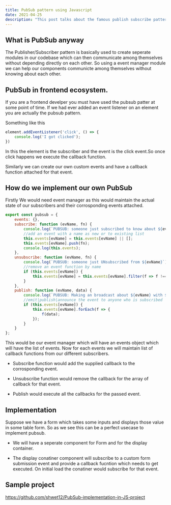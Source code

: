 ```yaml
---
title: PubSub pattern using Javascript
date: 2021-04-25
description: "This post talks about the famous publish subscribe pattern and its usage in Frontend engineering."
---
```


## What is PubSub anyway

The Publisher/Subscriber pattern is basically used to create seperate modules in our codebase which can then communicate among themselves without depending directly on each other. So using a event manager module we can help our components communicte among themselves without knowing about each other.

## PubSub in frontend ecosystem.

If you are a frontend develper you must have used the pubsub patter at some point of time. If we had ever added an event listener on an element you are actually the pubsub pattern.

Something like this

```Javascript
element.addEventListener('click', () => {
    console.log('I got clicked');
})
```
In this the element is the subscriber and the event is the click event.So once click happens we execute the callback function.

Similarly we can create our own custom events and have a callback function attached for that event.


## How do we implement our own PubSub

Firstly We would need event manager as this would maintain the actual state of our subscribers and their corrosponding events attached.


```Javascript
export const pubsub = {
    events: {},
    subscribe: function (evName, fn) {
        console.log(`PUBSUB: someone just subscribed to know about ${evName}`);
        //add an event with a name as new or to existing list
        this.events[evName] = this.events[evName] || [];
        this.events[evName].push(fn);
        console.log(this.events);
    },
    unsubscribe: function (evName, fn) {
        console.log(`PUBSUB: someone just UNsubscribed from ${evName}`);
        //remove an event function by name
        if (this.events[evName]) {
            this.events[evName] = this.events[evName].filter(f => f !== fn);
        }
    },
    publish: function (evName, data) {
        console.log(`PUBSUB: Making an broadcast about ${evName} with ${data}`);
        //emit|publish|announce the event to anyone who is subscribed
        if (this.events[evName]) {
            this.events[evName].forEach(f => {
                f(data);
            });
        }
    }
};
```

This would be our event manager which will have an events object which will have the list of events. Now for each events we will maintain list of callback functions from our different subscribers.

* Subscribe function would add the supplied callback to the corrosponding event.

* Unsubscribe function would remove the callback for the array of callback for that event.

* Publish would execute all the callbacks for the passed event.

## Implementation

Suppose we have a form which takes some inputs and displays those value in some table form. So as we see this can be a perfect usecase to implement pubsub.

* We will have a seperate component for Form and for the display container.

* The display conatiner component will subscribe to a custom form submission event and provide a callback fucntion which needs to get executed. On initial load the conatiner would subscribe for that event.

## Sample project

https://github.com/shwet12/PubSub-implementation-in-JS-project

